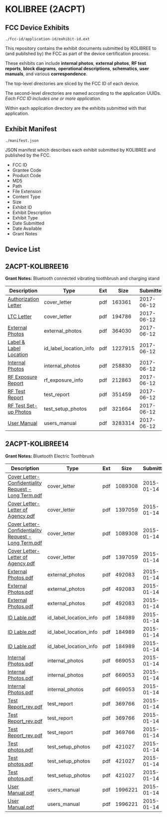 # KOLIBREE (2ACPT)
## FCC Device Exhibits

```
./fcc-id/application-id/exhibit-id.ext
```

This repository contains the exhibit documents submitted by KOLIBREE to (and published by) the FCC as part of the device certification process.

These exhibits can include **internal photos**, **external photos**, **RF test reports**, **block diagrams**, **operational descriptions**, **schematics**, **user manuals**, and various **correspondence**.

The top-level directories are sliced by the FCC ID of each device.

The second-level directories are named according to the application UUIDs. *Each FCC ID includes one or more application.*

Within each application directory are the exhibits submitted with that application. 

## Exhibit Manifest

```
./manifest.json
```

JSON manifest which describes each exhibit submitted by KOLIBREE and published by the FCC.

- FCC ID
- Grantee Code
- Product Code
- MD5
- Path
- File Extension
- Content Type
- Size
- Exhibit ID
- Exhibit Description
- Exhibit Type
- Date Submitted
- Date Available
- Grant Notes

## Device List
## 2ACPT-KOLIBREE16
**Grant Notes:** Bluetooth connected vibrating toothbrush and charging stand

| Description | Type | Ext | Size | Submitted | Available |
| ----------- | ---- | --- | ---- | --------- | --------- |
| [Authorization Letter](2ACPT-KOLIBREE16/03a0a8cda87edb8fa52c4ab3cf434b1c/3422068.pdf) | cover_letter | pdf | 163361 | 2017-06-12 | 2017-06-12 |
| [LTC Letter](2ACPT-KOLIBREE16/03a0a8cda87edb8fa52c4ab3cf434b1c/3422069.pdf) | cover_letter | pdf | 194786 | 2017-06-12 | 2017-06-12 |
| [External Photos](2ACPT-KOLIBREE16/03a0a8cda87edb8fa52c4ab3cf434b1c/3422070.pdf) | external_photos | pdf | 364030 | 2017-06-12 | 2017-06-12 |
| [Label & Label Location](2ACPT-KOLIBREE16/03a0a8cda87edb8fa52c4ab3cf434b1c/3422071.pdf) | id_label_location_info | pdf | 1227915 | 2017-06-12 | 2017-06-12 |
| [Internal Photos](2ACPT-KOLIBREE16/03a0a8cda87edb8fa52c4ab3cf434b1c/3422072.pdf) | internal_photos | pdf | 258830 | 2017-06-12 | 2017-06-12 |
| [RF Exposure Report](2ACPT-KOLIBREE16/03a0a8cda87edb8fa52c4ab3cf434b1c/3422074.pdf) | rf_exposure_info | pdf | 212863 | 2017-06-12 | 2017-06-12 |
| [RF Test Report](2ACPT-KOLIBREE16/03a0a8cda87edb8fa52c4ab3cf434b1c/3422076.pdf) | test_report | pdf | 351459 | 2017-06-12 | 2017-06-12 |
| [RF Test Set-up Photos](2ACPT-KOLIBREE16/03a0a8cda87edb8fa52c4ab3cf434b1c/3422077.pdf) | test_setup_photos | pdf | 321664 | 2017-06-12 | 2017-06-12 |
| [User Manual](2ACPT-KOLIBREE16/03a0a8cda87edb8fa52c4ab3cf434b1c/3422078.pdf) | users_manual | pdf | 3283314 | 2017-06-12 | 2017-06-12 |
## 2ACPT-KOLIBREE14
**Grant Notes:** Bluetooth Electric Toothbrush

| Description | Type | Ext | Size | Submitted | Available |
| ----------- | ---- | --- | ---- | --------- | --------- |
| [Cover Letter-Confidentiality Request - Long Term.pdf](2ACPT-KOLIBREE14/ffc92be20eb9f4cb94a61f1c2ebfec2e/2499449.pdf) | cover_letter | pdf | 1089308 | 2015-01-14 | 2015-01-14 |
| [Cover Letter-Letter of Agency.pdf](2ACPT-KOLIBREE14/ffc92be20eb9f4cb94a61f1c2ebfec2e/2499428.pdf) | cover_letter | pdf | 1397059 | 2015-01-14 | 2015-01-14 |
| [Cover Letter-Confidentiality Request - Long Term.pdf](2ACPT-KOLIBREE14/ffc92be20eb9f4cb94a61f1c2ebfec2e/2499449.pdf) | cover_letter | pdf | 1089308 | 2015-01-14 | 2015-01-14 |
| [Cover Letter-Letter of Agency.pdf](2ACPT-KOLIBREE14/ffc92be20eb9f4cb94a61f1c2ebfec2e/2499428.pdf) | cover_letter | pdf | 1397059 | 2015-01-14 | 2015-01-14 |
| [External Photos.pdf](2ACPT-KOLIBREE14/ffc92be20eb9f4cb94a61f1c2ebfec2e/2499416.pdf) | external_photos | pdf | 492083 | 2015-01-14 | 2015-01-14 |
| [External Photos.pdf](2ACPT-KOLIBREE14/ffc92be20eb9f4cb94a61f1c2ebfec2e/2499416.pdf) | external_photos | pdf | 492083 | 2015-01-14 | 2015-01-14 |
| [External Photos.pdf](2ACPT-KOLIBREE14/ffc92be20eb9f4cb94a61f1c2ebfec2e/2499416.pdf) | external_photos | pdf | 492083 | 2015-01-14 | 2015-01-14 |
| [ID Lable.pdf](2ACPT-KOLIBREE14/ffc92be20eb9f4cb94a61f1c2ebfec2e/2499420.pdf) | id_label_location_info | pdf | 184989 | 2015-01-14 | 2015-01-14 |
| [ID Lable.pdf](2ACPT-KOLIBREE14/ffc92be20eb9f4cb94a61f1c2ebfec2e/2499420.pdf) | id_label_location_info | pdf | 184989 | 2015-01-14 | 2015-01-14 |
| [ID Lable.pdf](2ACPT-KOLIBREE14/ffc92be20eb9f4cb94a61f1c2ebfec2e/2499420.pdf) | id_label_location_info | pdf | 184989 | 2015-01-14 | 2015-01-14 |
| [Internal Photos.pdf](2ACPT-KOLIBREE14/ffc92be20eb9f4cb94a61f1c2ebfec2e/2499430.pdf) | internal_photos | pdf | 669053 | 2015-01-14 | 2015-01-14 |
| [Internal Photos.pdf](2ACPT-KOLIBREE14/ffc92be20eb9f4cb94a61f1c2ebfec2e/2499430.pdf) | internal_photos | pdf | 669053 | 2015-01-14 | 2015-01-14 |
| [Internal Photos.pdf](2ACPT-KOLIBREE14/ffc92be20eb9f4cb94a61f1c2ebfec2e/2499430.pdf) | internal_photos | pdf | 669053 | 2015-01-14 | 2015-01-14 |
| [Test Report_rev.pdf](2ACPT-KOLIBREE14/ffc92be20eb9f4cb94a61f1c2ebfec2e/2499424.pdf) | test_report | pdf | 369766 | 2015-01-14 | 2015-01-14 |
| [Test Report_rev.pdf](2ACPT-KOLIBREE14/ffc92be20eb9f4cb94a61f1c2ebfec2e/2499424.pdf) | test_report | pdf | 369766 | 2015-01-14 | 2015-01-14 |
| [Test Report_rev.pdf](2ACPT-KOLIBREE14/ffc92be20eb9f4cb94a61f1c2ebfec2e/2499424.pdf) | test_report | pdf | 369766 | 2015-01-14 | 2015-01-14 |
| [Test photos.pdf](2ACPT-KOLIBREE14/ffc92be20eb9f4cb94a61f1c2ebfec2e/2499425.pdf) | test_setup_photos | pdf | 421027 | 2015-01-14 | 2015-01-14 |
| [Test photos.pdf](2ACPT-KOLIBREE14/ffc92be20eb9f4cb94a61f1c2ebfec2e/2499425.pdf) | test_setup_photos | pdf | 421027 | 2015-01-14 | 2015-01-14 |
| [Test photos.pdf](2ACPT-KOLIBREE14/ffc92be20eb9f4cb94a61f1c2ebfec2e/2499425.pdf) | test_setup_photos | pdf | 421027 | 2015-01-14 | 2015-01-14 |
| [User Manual.pdf](2ACPT-KOLIBREE14/ffc92be20eb9f4cb94a61f1c2ebfec2e/2499426.pdf) | users_manual | pdf | 1996221 | 2015-01-14 | 2015-01-14 |
| [User Manual.pdf](2ACPT-KOLIBREE14/ffc92be20eb9f4cb94a61f1c2ebfec2e/2499426.pdf) | users_manual | pdf | 1996221 | 2015-01-14 | 2015-01-14 |
